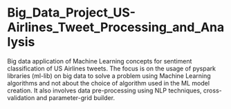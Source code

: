 # Big_Data_Project_US-Airlines_Tweet_Processing_and_Analysis
Big data application of Machine Learning concepts for sentiment classification of US Airlines tweets. The focus is on the usage of pyspark libraries (ml-lib) on big data to solve a problem using Machine Learning algorithms and not about the choice of algorithm used in the ML model creation. It also involves data pre-processing using NLP techniques, cross-validation and parameter-grid builder.

